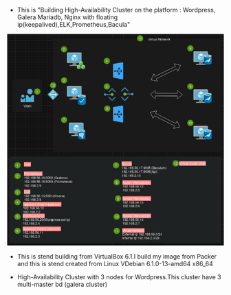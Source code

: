 - This is "Building High-Availability Cluster on the platform : Wordpress, Galera Mariadb, Nginx with floating ip(keepalived),ELK,Prometheus,Bacula"
 
 ![image](https://github.com/tulamelkii/otus_project-_v2/blob/main/images/Virtual.png) 

- This is stend building from VirtualBox 6.1.I build my image from Packer and this is stend created from Linux VDebian 6.1.0-13-amd64 x86_64 


- High-Availability Cluster with 3 nodes for Wordpress.This cluster have 3 multi-master bd (galera cluster)   
